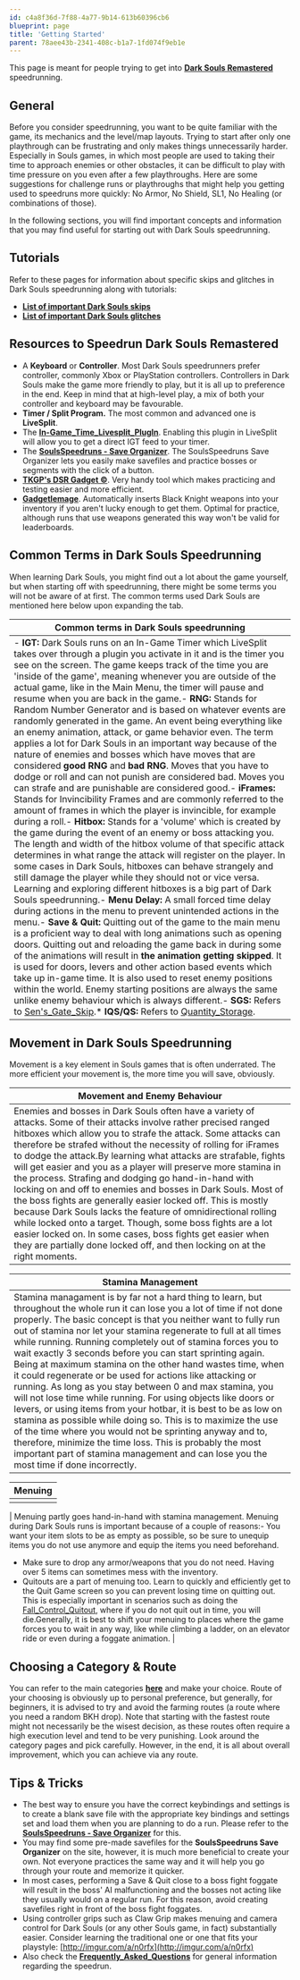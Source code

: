 ```yaml
---
id: c4a8f36d-7f88-4a77-9b14-613b60396cb6
blueprint: page
title: 'Getting Started'
parent: 78aee43b-2341-408c-b1a7-1fd074f9eb1e
---
```

This page is meant for people trying to get into [**Dark Souls Remastered**](/ds1remaster) speedrunning.

## General

Before you consider speedrunning, you want to be quite familiar with the game, its mechanics and the level/map layouts. Trying to start after only one playthrough can be frustrating and only makes things unnecessarily harder. Especially in Souls games, in which most people are used to taking their time to approach enemies or other obstacles, it can be difficult to play with time pressure on you even after a few playthroughs. Here are some suggestions for challenge runs or playthroughs that might help you getting used to speedruns more quickly: No Armor, No Shield, SL1, No Healing (or combinations of those).

In the following sections, you will find important concepts and information that you may find useful for starting out with Dark Souls speedrunning.

## Tutorials

Refer to these pages for information about specific skips and glitches in Dark Souls speedrunning along with tutorials:

- [**List of important Dark Souls skips**](/Category:Skip_\(Dark_Souls\))
- [**List of important Dark Souls glitches**](/Category:Glitch_\(Dark_Souls\))

## Resources to Speedrun Dark Souls Remastered

- A **Keyboard** or **Controller**. Most Dark Souls speedrunners prefer controller, commonly Xbox or PlayStation controllers. Controllers in Dark Souls make the game more friendly to play, but it is all up to preference in the end. Keep in mind that at high-level play, a mix of both your controller and keyboard may be favourable.
- **Timer / Split Program.** The most common and advanced one is **LiveSplit**.
- The [**In-Game\_Time\_Livesplit\_PlugIn**](//github.com/CapitaineToinon/LiveSplit.DarkSoulsIGT). Enabling this plugin in LiveSplit will allow you to get a direct IGT feed to your timer.
- The [**SoulsSpeedruns - Save Organizer**](https://github.com/Kahmul/SoulsSpeedruns-Save-Organizer/releases). The SoulsSpeedruns Save Organizer lets you easily make savefiles and practice bosses or segments with the click of a button.
- [**TKGP's DSR Gadget ©**](//github.com/JKAnderson/DSR-Gadget/releases). Very handy tool which makes practicing and testing easier and more efficient.
- [**Gadgetlemage**](//github.com/CapitaineToinon/Gadgetlemage/releases). Automatically inserts Black Knight weapons into your inventory if you aren't lucky enough to get them. Optimal for practice, although runs that use weapons generated this way won't be valid for leaderboards.

## Common Terms in Dark Souls Speedrunning

When learning Dark Souls, you might find out a lot about the game yourself, but when starting off with speedrunning, there might be some terms you will not be aware of at first. The common terms used Dark Souls are mentioned here below upon expanding the tab.

| Common terms in Dark Souls speedrunning |
| --- |
| - **IGT:** Dark Souls runs on an In-Game Timer which LiveSplit takes over through a plugin you activate in it and is the timer you see on the screen. The game keeps track of the time you are 'inside of the game', meaning whenever you are outside of the actual game, like in the Main Menu, the timer will pause and resume when you are back in the game.- **RNG:** Stands for Random Number Generator and is based on whatever events are randomly generated in the game. An event being everything like an enemy animation, attack, or game behavior even. The term applies a lot for Dark Souls in an important way because of the nature of enemies and bosses which have moves that are considered **good RNG** and **bad RNG**. Moves that you have to dodge or roll and can not punish are considered bad. Moves you can strafe and are punishable are considered good.- **iFrames:** Stands for Invincibility Frames and are commonly referred to the amount of frames in which the player is invincible, for example during a roll.- **Hitbox:** Stands for a 'volume' which is created by the game during the event of an enemy or boss attacking you. The length and width of the hitbox volume of that specific attack determines in what range the attack will register on the player. In some cases in Dark Souls, hitboxes can behave strangely and still damage the player while they should not or vice versa. Learning and exploring different hitboxes is a big part of Dark Souls speedrunning.- **Menu Delay:** A small forced time delay during actions in the menu to prevent unintended actions in the menu.- **Save & Quit:** Quitting out of the game to the main menu is a proficient way to deal with long animations such as opening doors. Quitting out and reloading the game back in during some of the animations will result in **the animation getting skipped**. It is used for doors, levers and other action based events which take up in-game time. It is also used to reset enemy positions within the world. Enemy starting positions are always the same unlike enemy behaviour which is always different.- **SGS:** Refers to [Sen's_Gate_Skip](/darksouls/sens-gate-skip).* **IQS/QS:** Refers to [Quantity_Storage](/darksouls/quantity-storage). |

## Movement in Dark Souls Speedrunning

Movement is a key element in Souls games that is often underrated. The more efficient your movement is, the more time you will save, obviously.

| Movement and Enemy Behaviour |
| --- |
| Enemies and bosses in Dark Souls often have a variety of attacks. Some of their attacks involve rather precised ranged hitboxes which allow you to strafe the attack. Some attacks can therefore be strafed without the necessity of rolling for iFrames to dodge the attack.By learning what attacks are strafable, fights will get easier and you as a player will preserve more stamina in the process. Strafing and dodging go hand-in-hand with locking on and off to enemies and bosses in Dark Souls. Most of the boss fights are generally easier locked off. This is mostly because Dark Souls lacks the feature of omnidirectional rolling while locked onto a target. Though, some boss fights are a lot easier locked on. In some cases, boss fights get easier when they are partially done locked off, and then locking on at the right moments. |

| Stamina Management |
| --- |
| Stamina managament is by far not a hard thing to learn, but throughout the whole run it can lose you a lot of time if not done properly. The basic concept is that you neither want to fully run out of stamina nor let your stamina regenerate to full at all times while running. Running completely out of stamina forces you to wait exactly 3 seconds before you can start sprinting again. Being at maximum stamina on the other hand wastes time, when it could regenerate or be used for actions like attacking or running. As long as you stay between 0 and max stamina, you will not lose time while running. For using objects like doors or levers, or using items from your hotbar, it is best to be as low on stamina as possible while doing so. This is to maximize the use of the time where you would not be sprinting anyway and to, therefore, minimize the time loss. This is probably the most important part of stamina management and can lose you the most time if done incorrectly. |

| Menuing |
| --- |
|  |

| Menuing partly goes hand-in-hand with stamina management. Menuing during Dark Souls runs is important because of a couple of reasons:- You want your item slots to be as empty as possible, so be sure to unequip items you do not use anymore and equip the items you need beforehand.

- Make sure to drop any armor/weapons that you do not need. Having over 5 items can sometimes mess with the inventory.
- Quitouts are a part of menuing too. Learn to quickly and efficiently get to the Quit Game screen so you can prevent losing time on quitting out. This is especially important in scenarios such as doing the [Fall_Control_Quitout](/darksouls/fall-control-quitout), where if you do not quit out in time, you will die.Generally, it is best to shift your menuing to places where the game forces you to wait in any way, like while climbing a ladder, on an elevator ride or even during a foggate animation. |

## Choosing a Category & Route

You can refer to the main categories [**here**](/ds1remasterleaderboards-.26-categories) and make your choice. Route of your choosing is obviously up to personal preference, but generally, for beginners, it is advised to try and avoid the farming routes (a route where you need a random BKH drop). Note that starting with the fastest route might not necessarily be the wisest decision, as these routes often require a high execution level and tend to be very punishing. Look around the category pages and pick carefully. However, in the end, it is all about overall improvement, which you can achieve via any route.

## Tips & Tricks

- The best way to ensure you have the correct keybindings and settings is to create a blank save file with the appropriate key bindings and settings set and load them when you are planning to do a run. Please refer to the [**SoulsSpeedruns - Save Organizer**](https://github.com/Kahmul/SoulsSpeedruns-Save-Organizer) for this.
- You may find some pre-made savefiles for the **SoulsSpeedruns  Save Organizer** on the site, however, it is much more beneficial to create your own. Not everyone practices the same way and it will help you go through your route and memorize it quicker.
- In most cases, performing a Save & Quit close to a boss fight foggate will result in the boss' AI malfunctioning and the bosses not acting like they usually would on a regular run. For this reason, avoid creating savefiles right in front of the boss fight foggates.
- Using controller grips such as Claw Grip makes menuing and camera control for Dark Souls (or any other Souls game, in fact) substantially easier. Consider learning the traditional one or one that fits your playstyle: [http://imgur.com/a/n0rfx](http://imgur.com/a/n0rfx)
- Also check the [**Frequently\_Asked\_Questions**](/darksouls/frequently-asked-questions) for general information regarding the speedrun.
